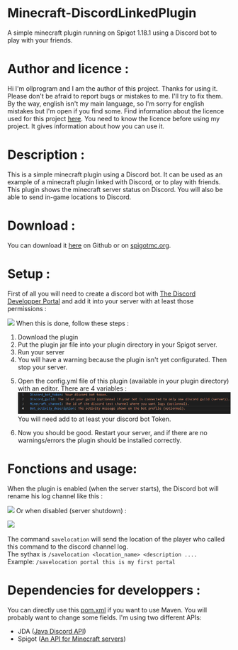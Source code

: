 # Minecraft-DiscordLinkedPlugin
A simple minecraft plugin running on Spigot 1.18.1 using a Discord bot to play with your friends.

# Author and licence :
Hi I'm ollprogram and I am the author of this project. Thanks for using it.
Please don't be afraid to report bugs or mistakes to me. I'll try to fix them. By the way, english isn't my main language, so I'm sorry for english mistakes but I'm open if you find some.
Find information about the licence used for this project <a href="https://github.com/ollprogram/Minecraft-DiscordLinkedPlugin/blob/main/LICENSE">here</a>. You need to know the licence before using my project. It gives information about how you can use it.
# Description :
This is a simple minecraft plugin using a Discord bot. It can be used as an example of a minecraft plugin linked with Discord, or to play with friends. This plugin shows the minecraft server status on Discord. You will also be able to send in-game locations to Discord.
# Download :
You can download it <a href="https://github.com/ollprogram/Minecraft-DiscordLinkedPlugin/releases/download/v1.0.0/DiscordLinkedPlugin-1.0.0.jar">here</a> on Github or on <a href="https://www.spigotmc.org/resources/discordlinkedplugin.99630/">spigotmc.org</a>. 
# Setup :
<p>First of all you will need to create a discord bot with <a href="https://discord.com/developers/docs/intro">The Discord Developper Portal</a> and add it into your server with at least those permissions : </p>
<img src="https://user-images.githubusercontent.com/39884051/151679694-15a874c3-b2ec-445e-a134-31a7253ec5f5.png"></a>
When this is done, follow these steps :
<ol>
  <li>Download the plugin</li>
  <li>Put the plugin jar file into your plugin directory in your Spigot server.</li>
  <li>Run your server</li>
  <li>You will have a warning because the plugin isn't yet configurated. Then stop your server.</li>
  <li><p>Open the config.yml file of this plugin (available in your plugin directory) with an editor. There are 4 variables : <br>
    <img src="https://github.com/ollprogram/Minecraft-DiscordLinkedPlugin/blob/main/config.yml_example.png"></img>
    <br>You will need add to at least your discord bot Token.
</p></li>
  <li> Now you should be good. Restart your server, and if there are no warnings/errors the plugin should be installed correctly.</li>
</ol>
  
# Fonctions and usage:
<p>When the plugin is enabled (when the server starts), the Discord bot will rename his log channel like this :</p>
<img src="https://user-images.githubusercontent.com/39884051/151680042-a189c0f7-4cf1-45a8-b933-0a79dedaffd7.png"><img>
Or when disabled (server shutdown) :</p>
<img src="https://user-images.githubusercontent.com/39884051/151679925-9930996c-fdda-48b9-8b92-6a3048215227.png"><img>
<p>
  The command <code>savelocation</code> will send the location of the player who called this command to the discord channel log.
  <br> The sythax is <code>/savelocation &ltlocation_name&gt &ltdescription .... </code>
  <br> Example: <code>/savelocation portal this is my first portal</code>
</p>

# Dependencies for developpers :
You can directly use this <a href="https://github.com/ollprogram/Minecraft-DiscordLinkedPlugin/blob/main/pom.xml">pom.xml</a> if you want to use Maven.
You will probably want to change some fields. I'm using two different APIs:
<ul>
  <li> JDA (<a href = "https://github.com/DV8FromTheWorld/JDA">Java Discord API</a>)</li>
  <li> Spigot (<a href = "https://www.spigotmc.org">An API for Minecraft servers</a>)</li>
</ul>
